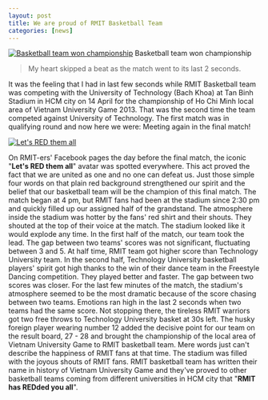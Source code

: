 ```yaml
---
layout: post
title: We are proud of RMIT Basketball Team
categories: [news]
---
```


[![Basketball team won
championship](http://rmitc.org/wp-content/uploads/2013/04/bb.jpg)](http://rmitc.org/wp-content/uploads/2013/04/bb.jpg)
Basketball team won championship

> My heart skipped a beat as the match went to its last 2 seconds.

It was the feeling that I had in last few seconds while RMIT Basketball
team was competing with the University of Technology (Bach Khoa) at Tan
Binh Stadium in HCM city on 14 April for the championship of Ho Chi Minh
local area of Vietnam University Game 2013. That was the second time the
team competed against University of Technology. The first match was in
qualifying round and now here we were: Meeting again in the final match!

[![Let's
RED them
all](http://rmitc.org/wp-content/uploads/2013/04/Lets-RED-them-all-300x300.jpg "RMIT-ers slogan!")](http://rmitc.org/wp-content/uploads/2013/04/Lets-RED-them-all.jpg)

On RMIT-ers' Facebook pages the day before
the final match, the iconic "**Let's RED them all**" avatar was spotted
everywhere. This act proved the fact that we are united as one and no
one can defeat us. Just those simple four words on that plain red
background strengthened our spirit and the belief that our basketball
team will be the champion of this final match. The match began at 4 pm,
but RMIT fans had been at the stadium since 2:30 pm and quickly filled
up our assigned half of the grandstand. The atmosphere inside the
stadium was hotter by the fans' red shirt and their shouts. They shouted
at the top of their voice at the match. The stadium looked like it would
explode any time. In the first half of the match, our team took the
lead. The gap between two teams' scores was not significant, fluctuating
between 3 and 5. At half time, RMIT team got higher score than
Technology University team. In the second half, Technology University
basketball players' spirit got high thanks to the win of their dance
team in the Freestyle Dancing competition. They played better and
faster. The gap between two scores was closer. For the last few minutes
of the match, the stadium's atmosphere seemed to be the most dramatic
because of the score chasing between two teams. Emotions ran high in the
last 2 seconds when two teams had the same score. Not stopping there,
the tireless RMIT warriors got two free throws to Technology University
basket at 30s left. The husky foreign player wearing number 12 added the
decisive point for our team on the result board, 27 - 28 and brought the
championship of the local area of Vietnam University Game to RMIT
basketball team. Mere words just can't describe the happiness of RMIT
fans at that time. The stadium was filled with the joyous shouts of RMIT
fans. RMIT basketball team has written their name in history of Vietnam
University Game and they've proved to other basketball teams coming from
different universities in HCM city that "**RMIT has REDded you all**".
